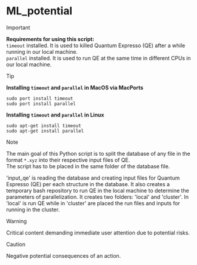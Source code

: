 # ML_potential

> [!IMPORTANT]  
> **Requirements for using this script:**\
> `timeout` installed. It is used to killed Quantum Expresso (QE) after a while running in our local machine.\
> `parallel` installed. It is used to run QE at the same time in different CPUs in our local machine.

> [!TIP]
> 
> **Installing `timeout` and `parallel` in MacOS via MacPorts**
> ```
> sudo port install timeout
> sudo port install parallel
> ```
>
> **Installing `timeout` and `parallel` in Linux**
> ```
> sudo apt-get install timeout
> sudo apt-get install parallel
> ```

> [!NOTE]
> The main goal of this Python script is to split the database of any file in the format `*.xyz` into their respective input files of QE.\
> The script has to be placed in the same folder of the database file.
>
> 
> 
> 'input_qe' is reading the database and creating input files for Quantum Espresso (QE) per each structure in the database.
> It also creates a temporary bash repository to run QE in the local machine to determine the parameters of parallelization.
> It creates two folders: 'local' and 'cluster'. In 'local' is run QE while in 'cluster' are placed the run files and inputs for running in the cluster.

> [!WARNING]  
> Critical content demanding immediate user attention due to potential risks.

> [!CAUTION]
> Negative potential consequences of an action.

